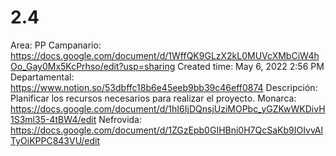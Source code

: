 # 2.4

Area: PP
Campanario: https://docs.google.com/document/d/1WffQK9GLzX2kL0MUVcXMbCiW4hOo_Gay0Mx5KcPrhso/edit?usp=sharing
Created time: May 6, 2022 2:56 PM
Departamental: https://www.notion.so/53dbffc18b6e45eeb9bb39c46eff0874 
Descripción: Planificar los recursos necesarios para realizar el proyecto.
Monarca: https://docs.google.com/document/d/1hI6IjDQnsjUziMOPbc_yGZKwWKDivH1S3ml35-4tBW4/edit
Nefrovida: https://docs.google.com/document/d/1ZGzEpb0GIHBni0H7QcSaKb9IOIvvAlTyOiKPPC843VU/edit